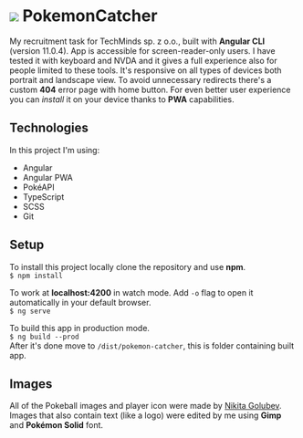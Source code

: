 # <img src="https://github.com/rawdanowiczdev/pokemon-catcher/blob/main/src/assets/pokeball-footer.png?raw=true">  PokemonCatcher

My recruitment task for TechMinds sp. z o.o., built with **Angular CLI** (version 11.0.4).
App is accessible for screen-reader-only users. I have tested it with keyboard and NVDA and it gives a full experience also for people limited to these tools. It's responsive on all types of devices both portrait and landscape view. To avoid unnecessary redirects there's a custom **404** error page with home button. For even better user experience you can *install* it on your device thanks to **PWA** capabilities. 

## Technologies

In this project I'm using:
- Angular
- Angular PWA
- PokéAPI
- TypeScript
- SCSS
- Git

## Setup

To install this project locally clone the repository and use **npm**.<br>
`$ npm install`

To work at **localhost:4200** in watch mode. Add `-o` flag to open it automatically in your default browser.<br>
`$ ng serve` 

To build this app in production mode.<br>
`$ ng build --prod`<br>
After it's done move to `/dist/pokemon-catcher`, this is folder containing built app.

## Images

All of the Pokeball images and player icon were made by [Nikita Golubev](https://www.flaticon.com/authors/nikita-golubev). Images that also contain text (like a logo) were edited by me using **Gimp** and **Pokémon Solid** font.

